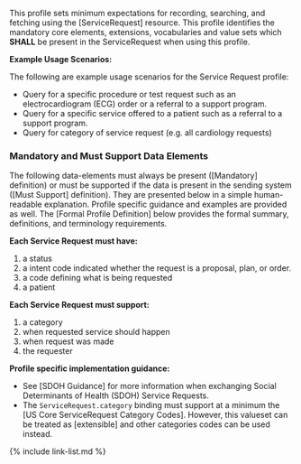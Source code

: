 
This profile sets minimum expectations for recording, searching, and fetching  using the [ServiceRequest] resource. This profile identifies the mandatory core elements, extensions, vocabularies and value sets which **SHALL** be present in the ServiceRequest when using this profile.

**Example Usage Scenarios:**

The following are example usage scenarios for the Service Request profile:

-   Query for a specific procedure or test request such as an electrocardiogram (ECG) order or a referral to a support program.
-   Query for a specific service offered to a patient such as a referral to a support program.
-   Query for category of service request (e.g. all cardiology requests)


### Mandatory and Must Support Data Elements

The following data-elements must always be present ([Mandatory] definition) or must be supported if the data is present in the sending system ([Must Support] definition). They are presented below in a simple human-readable explanation.  Profile specific guidance and examples are provided as well.  The [Formal Profile Definition] below provides the  formal summary, definitions, and  terminology requirements.

**Each Service Request must have:**

1.  a status
1.  a intent code indicated whether the request is a proposal, plan, or order.
3.  a code defining what is being requested
4.  a patient

**Each Service Request must support:**

1.  a category
1.  when requested service should happen
1.  when request was made
1.  the requester

**Profile specific implementation guidance:**

- See [SDOH Guidance] for more information when exchanging Social Determinants of Health (SDOH) Service Requests.
- The `ServiceRequest.category` binding must support at a minimum the [US Core ServiceRequest Category Codes].  <span class="bg-success" markdown="1">However, this valueset can be treated as [extensible] and other categories codes can be used instead.</span><!-- new-content -->

{% include link-list.md %}
